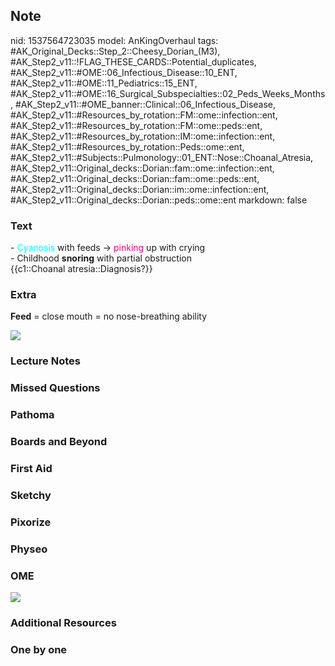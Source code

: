 ## Note
nid: 1537564723035
model: AnKingOverhaul
tags: #AK_Original_Decks::Step_2::Cheesy_Dorian_(M3), #AK_Step2_v11::!FLAG_THESE_CARDS::Potential_duplicates, #AK_Step2_v11::#OME::06_Infectious_Disease::10_ENT, #AK_Step2_v11::#OME::11_Pediatrics::15_ENT, #AK_Step2_v11::#OME::16_Surgical_Subspecialties::02_Peds_Weeks_Months, #AK_Step2_v11::#OME_banner::Clinical::06_Infectious_Disease, #AK_Step2_v11::#Resources_by_rotation::FM::ome::infection::ent, #AK_Step2_v11::#Resources_by_rotation::FM::ome::peds::ent, #AK_Step2_v11::#Resources_by_rotation::IM::ome::infection::ent, #AK_Step2_v11::#Resources_by_rotation::Peds::ome::ent, #AK_Step2_v11::#Subjects::Pulmonology::01_ENT::Nose::Choanal_Atresia, #AK_Step2_v11::Original_decks::Dorian::fam::ome::infection::ent, #AK_Step2_v11::Original_decks::Dorian::fam::ome::peds::ent, #AK_Step2_v11::Original_decks::Dorian::im::ome::infection::ent, #AK_Step2_v11::Original_decks::Dorian::peds::ome::ent
markdown: false

### Text
<div>
  - <font color="#00FFFF">Cyanosis</font> with feeds → <font color=
  "#FC0280">pinking</font> up with crying
</div>
<div>
  - Childhood <b>snoring</b> with partial obstruction
</div>
<div>
  {{c1::Choanal atresia::Diagnosis?}}
</div>

### Extra
<b>Feed</b> = close mouth = no nose-breathing ability
<div><img src="Screenshot%2012_6_2019%205_06_36%20PM.png"></div>

### Lecture Notes


### Missed Questions


### Pathoma


### Boards and Beyond


### First Aid


### Sketchy


### Pixorize


### Physeo


### OME
<div class="ome-widget">
  <a href=
  "https://onlinemeded.org/spa/infectious-disease?ref=anki"><img src="_OME_AnkiFlashcards_Topic_2.png"></a>
</div>

### Additional Resources


### One by one

